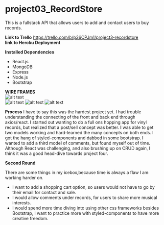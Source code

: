 # project03_RecordStore
This is a fullstack API that allows users to add and contact users to buy records.


**Link to Trello**
https://trello.com/b/p36CPJm1/project3-recordstore<br>
**link to Heroku Deployment**



**Installed Dependencies**
<ul>
<li>React.js</li>
<li>MongoDB</li>
<li>Express</li>
<li>Node.js</li>
<li>Bootstrap</li>
</ul>

**WIRE FRAMES**<br>
![alt text](https://vectr.com/sbaker91/a1dQDcAuBf.svg?width=640&height=640&select=a1dQDcAuBfpage0)<br>
![alt text](https://vectr.com/sbaker91/a1dQDcAuBf.svg?width=640&height=640&select=i1NqSH3Roe)
![alt text](https://vectr.com/sbaker91/a1dQDcAuBf.svg?width=640&height=640&select=c8uSPdHag)
![alt text](https://vectr.com/sbaker91/a1dQDcAuBf.svg?width=640&height=640&select=c2JvimMgED)

**Process**
I have to say this was the hardest project yet. I had trouble understanding the connecting of the front and back end through axios/react. I started out wanting to do a full ons hopping app for vinyl records, but realized that a post/sell concept was better. I was able to get two models working and hard-learned the many concepts on both ends. I got the hang of styled-components and dabbed in some bootstrap. I wanted to add a third model of comments, but found myself out of time. Although React was challenging, and also brushing up on CRUD again, I think it was a good head-dive towards project four. 




**Second Round**

<p>There are some things in my icebox,because time is always a flaw I am working harder on.
</p>
<ul>
<li>I want to add a shopping cart option, so users would not have to go by their email for contact and sale.</li>
<li>I would allow comments under records, for users to share more musical interests.</li>
<li>I would spend more time diving into using other css frameworks besides Bootstrap, I want to practice more with styled-components to have more creative freedom.</li>
</ul>


